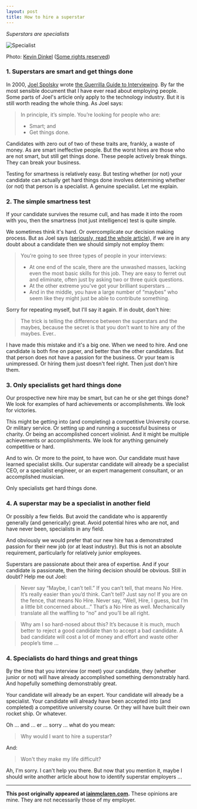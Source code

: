 ```yaml
---
layout: post
title: How to hire a superstar 
---
```


*Superstars are specialists*  
 
![Specialist](http://iainmclaren.com/public/images/2014-09-24-specialists.jpg "Specialist")

Photo: [Kevin Dinkel](https://www.flickr.com/photos/121776594@N07/) ([Some rights reserved](https://creativecommons.org/licenses/by-sa/2.0/))

### 1. Superstars are smart and get things done

In 2000, [Joel Spolsky](http://www.joelonsoftware.com/)
wrote [the Guerrilla Guide to Interviewing](http://www.joelonsoftware.com/articles/GuerrillaInterviewing3.html).  By far the most sensible document that I have ever read about employing people.  Some parts of Joel's article only apply to the technology industry.  But it is still worth reading the whole thing.  As Joel says:
> In principle, it’s simple. You’re looking for people who are:
> 
> - Smart; and
> - Get things done.

Candidates with zero out of two of these traits are, frankly, a waste of money.  As are smart ineffective people.  But the worst hires are those who are not smart, but still get things done.  These people actively break things.  They can break your business.

Testing for smartness is relatively easy.  But testing whether (or not) your candidate can actually get hard things done involves determining whether (or not) that person is a specialist.  A genuine specialist.  Let me explain. 

### 2. The simple smartness test

If your candidate survives the resume cull, and has made it into the room with you, then the smartness (not just intelligence) test is quite simple.

We sometimes think it's hard.  Or overcomplicate our decision making process.  But as Joel says ([seriously, read the whole article](http://www.joelonsoftware.com/articles/GuerrillaInterviewing3.html)), if we are in any doubt about a candidate then we should simply not employ them:

> You’re going to see three types of people in your interviews:
> 
> - At one end of the scale, there are the unwashed masses, lacking even the most basic skills for this job. They are easy to ferret out and eliminate, often just by asking two or three quick questions. 
> - At the other extreme you’ve got your brilliant superstars ... 
> - And in the middle, you have a large number of “maybes” who seem like they might just be able to contribute something. 

Sorry for repeating myself, but I'll say it again.  If in doubt, don't hire:

> The trick is telling the difference between the superstars and the maybes, because the secret is that you don’t want to hire any of the maybes. Ever..

I have made this mistake and it's a big one.  When we need to hire.  And one candidate is both fine on paper, and better than the other candidates.  But that person does not have a passion for the business.  Or your team is unimpressed.  Or hiring them just doesn't feel right.  Then just don't hire them.

### 3. Only specialists get hard things done

Our prospective new hire may be smart, but can he or she get things done?  We look for examples of hard achievements or accomplishments.  We look for victories.

This might be getting into (and completing) a competitive University course.  Or military service.  Or setting up and running a successful business or charity.  Or being an accomplished concert violinist.  And it might be multiple achievements or accomplishments.  We look for anything genuinely competitive or hard. 

And to win.  Or more to the point, to have won.  Our candidate must have learned specialist skills.  Our superstar candidate will already be a specialist CEO, or a specialist engineer, or an expert management consultant, or an accomplished musician.

Only specialists get hard things done.  

### 4. A superstar may be a specialist in another field

Or possibly a few fields.  But avoid the candidate who is apparently generally (and generically) great.  Avoid potential hires who are not, and have never been, specialists in any field.

And obviously we would prefer that our new hire has a demonstrated passion for their new job (or at least industry).  But this is not an absolute requirement,  particularly for relatively junior employees.  

Superstars are passionate about their area of expertise.  And if your candidate is passionate, then the hiring decision should be obvious.  Still in doubt?  Help me out Joel:

> Never say “Maybe, I can’t tell.” If you can’t tell, that means No Hire. It’s really easier than you’d think. Can’t tell? Just say no! If you are on the fence, that means No Hire. Never say, “Well, Hire, I guess, but I’m a little bit concerned about…” That’s a No Hire as well. Mechanically translate all the waffling to “no” and you’ll be all right.

> Why am I so hard-nosed about this? It’s because it is much, much better to reject a good candidate than to accept a bad candidate. A bad candidate will cost a lot of money and effort and waste other people’s time ...

### 4. Specialists do hard things and great things

By the time that you interview (or meet) your candidate, they (whether junior or not) will have already accomplished something demonstrably hard.    And hopefully something demonstrably great.  

Your candidate will already be an expert.  Your candidate will already be a specialist.  Your candidate will already have been accepted into (and completed) a competitive university course.  Or they will have built their own rocket ship.  Or whatever.

Oh ... and ... er ... sorry ... what do you mean:

> Why would I want to hire a superstar?

And:

> Won't they make my life difficult? 

Ah, I'm sorry.  I can't help you there.  But now that you mention it, maybe I should write another article about how to identify superstar employers ...

---

**This post originally appeared at [iainmclaren.com](http://iainmclaren.com).**  These opinions are mine.  They are not necessarily those of my employer.
